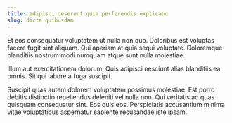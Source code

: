 ```yaml
---
title: adipisci deserunt quia perferendis explicabo
slug: dicta quibusdam
---
```


Et eos consequatur voluptatem ut nulla non quo. Doloribus est voluptas facere fugit sint aliquam. Qui aperiam at quia sequi voluptate. Doloremque blanditiis nostrum modi numquam atque sunt nulla molestiae.

Illum aut exercitationem dolorum. Quis adipisci nesciunt alias blanditiis ea omnis. Sit qui labore a fuga suscipit.

Suscipit quas autem dolorem voluptatem possimus molestiae. Est porro debitis distinctio repellendus deleniti vel nulla non. Qui veritatis ad quas quisquam consequatur sint. Eos quis eos. Perspiciatis accusantium minima vitae voluptatibus aspernatur sapiente recusandae iste ipsam.
